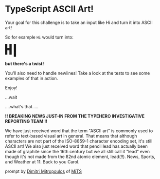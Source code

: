# TypeScript ASCII Art!

Your goal for this challenge is to take an input like Hi and turn it into ASCII art!

So for example `Hi` would turn into:

```
█ █ █
█▀█ █
▀ ▀ █
```

**but there's a twist!**

You'll also need to handle newlines! Take a look at the tests to see some examples of that in action.

Enjoy!

...wait

....what's that.....

**!! BREAKING NEWS JUST-IN FROM THE TYPEHERO INVESTIGATIVE REPORTING TEAM !!**

We have just received word that the term "ASCII art" is commonly used to refer to text-based visual art in general. That means that although characters are not part of the ISO-8859-1 character encoding set, it's still ASCII art! We also just received word that pencil lead has actually been made of graphite since the 16th century but we all still call it "lead" even though it's not made from the 82nd atomic element, lead(!!). News, Sports, and Weather at 11. Back to you Carol.

prompt by [Dimitri Mitropoulos](https://github.com/dimitropoulos) of [MiTS](https://www.youtube.com/@MichiganTypeScript)
